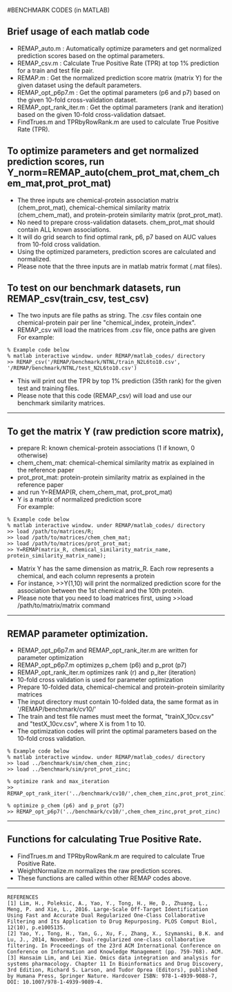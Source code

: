 #BENCHMARK CODES (in MATLAB)</br>

## Brief usage of each matlab code</br>
* REMAP_auto.m : Automatically optimize parameters and get normalized prediction scores based on the optimal parameters.</br>
* REMAP_csv.m : Calculate True Positive Rate (TPR) at top 1% prediction for a train and test file pair.</br>
* REMAP.m : Get the normalized prediction score matrix (matrix Y) for the given dataset using the default parameters.</br>
* REMAP_opt_p6p7.m : Get the optimal parameters (p6 and p7) based on the given 10-fold cross-validation dataset.</br>
* REMAP_opt_rank_iter.m : Get the optimal parameters (rank and iteration) based on the given 10-fold cross-validation datsaet.</br>
* FindTrues.m and TPRbyRowRank.m are used to calculate True Positive Rate (TPR).</br>

## To optimize parameters and get normalized prediction scores, run Y_norm=REMAP_auto(chem_prot_mat,chem_chem_mat,prot_prot_mat)</br>
* The three inputs are chemical-protein association matrix (chem_prot_mat), chemical-chemical similarity matrix (chem_chem_mat), and protein-protein similarity matrix (prot_prot_mat).</br>
* No need to prepare cross-validation datasets. chem_prot_mat should contain ALL known associations.</br>
* It will do grid search to find optimal rank, p6, p7 based on AUC values from 10-fold cross validation.</br>
* Using the optimized parameters, prediction scores are calculated and normalized.</br>
* Please note that the three inputs are in matlab matrix format (.mat files).</br>

## To test on our benchmark datasets, run REMAP_csv(train_csv, test_csv)</br>
* The two inputs are file paths as string. The .csv files contain one chemical-protein pair per line "chemical_index, protein_index".</br>
* REMAP_csv will load the matrices from .csv file, once paths are given</br>
For example:</br>
```
% Example code below
% matlab interactive window. under REMAP/matlab_codes/ directory
>> REMAP_csv('/REMAP/benchmark/NTNL/train_N2L6to10.csv', '/REMAP/benchmark/NTNL/test_N2L6to10.csv')
```
* This will print out the TPR by top 1% prediction (35th rank) for the given test and training files.</br>
* Please note that this code (REMAP_csv) will load and use our benchmark similarity matrices.

--------

## To get the matrix Y (raw prediction score matrix), </br>
 * prepare R: known chemical-protein associations (1 if known, 0 otherwise)</br>
 * chem_chem_mat: chemical-chemical similarity matrix as explained in the reference paper</br>
 * prot_prot_mat: protein-protein similarity matrix as explained in the reference paper</br>
 * and run Y=REMAP(R, chem_chem_mat, prot_prot_mat)</br>
 * Y is a matrix of normalized prediction score</br>
For example:</br>
```
% Example code below
% matlab interactive window. under REMAP/matlab_codes/ directory
>> load /path/to/matrices/R;
>> load /path/to/matrices/chem_chem_mat;
>> load /path/to/matrices/prot_prot_mat;
>> Y=REMAP(matrix_R, chemical_similarity_matrix_name, protein_similarity_matrix_name);
```
 * Matrix Y has the same dimension as matrix_R. Each row represents a chemical, and each column represents a protein</br>
 * For instance, >>Y(1,10) will print the normalized prediction score for the association between the 1st chemical and the 10th protein.
 * Please note that you need to load matrices first, using >>load /path/to/matrix/matrix command</br>

--------

## REMAP parameter optimization.</br>
 * REMAP_opt_p6p7.m and REMAP_opt_rank_iter.m are written for parameter optimization</br>
 * REMAP_opt_p6p7.m optimizes p_chem (p6) and p_prot (p7)</br>
 * REMAP_opt_rank_iter.m optimizes rank (r) and p_iter (iteration)</br>
 * 10-fold cross validation is used for parameter optimization</br>
 * Prepare 10-folded data, chemical-chemical and protein-protein similarity matrices</br>
 * The input directory must contain 10-folded data, the same format as in '/REMAP/benchmark/cv10/'</br>
 * The train and test file names must meet the format, "trainX_10cv.csv" and "testX_10cv.csv", where X is from 1 to 10.</br>
 * The optimization codes will print the optimal parameters based on the 10-fold cross validation.</br>
```
% Example code below
% matlab interactive window. under REMAP/matlab_codes/ directory
>> load ../benchmark/sim/chem_chem_zinc;
>> load ../benchmark/sim/prot_prot_zinc;

% optimize rank and max_iteration
>> REMAP_opt_rank_iter('../benchmark/cv10/',chem_chem_zinc,prot_prot_zinc)

% optimize p_chem (p6) and p_prot (p7)
>> REMAP_opt_p6p7('../benchmark/cv10/',chem_chem_zinc,prot_prot_zinc)
```
--------

## Functions for calculating True Positive Rate.</br>
 * FindTrues.m and TPRbyRowRank.m are required to calculate True Positive Rate.</br>
 * WeightNormalize.m normalizes the raw prediction scores.</br>
 * These functions are called within other REMAP codes above.</br>

--------


```
REFERENCES
[1] Lim, H., Poleksic, A., Yao, Y., Tong, H., He, D., Zhuang, L., Meng, P. and Xie, L., 2016. Large-Scale Off-Target Identification Using Fast and Accurate Dual Regularized One-Class Collaborative Filtering and Its Application to Drug Repurposing. PLOS Comput Biol, 12(10), p.e1005135.
[2] Yao, Y., Tong, H., Yan, G., Xu, F., Zhang, X., Szymanski, B.K. and Lu, J., 2014, November. Dual-regularized one-class collaborative filtering. In Proceedings of the 23rd ACM International Conference on Conference on Information and Knowledge Management (pp. 759-768). ACM.
[3] Hansaim Lim, and Lei Xie. Omics data integration and analysis for systems pharmacology. Chapter 11 In Bioinformatics and Drug Discovery, 3rd Edition, Richard S. Larson, and Tudor Oprea (Editors), published by Humana Press, Springer Nature. Hardcover ISBN: 978-1-4939-9088-7, DOI: 10.1007/978-1-4939-9089-4.
```
